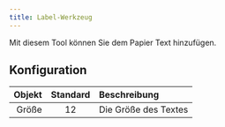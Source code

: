 ```yaml
---
title: Label-Werkzeug
---
```


Mit diesem Tool können Sie dem Papier Text hinzufügen.

## Konfiguration

| Objekt | Standard | Beschreibung         |
| -----: | :------: | :------------------- |
|  Größe |    12    | Die Größe des Textes |
